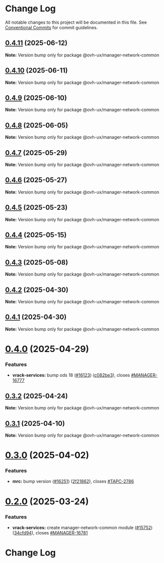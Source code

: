 # Change Log

All notable changes to this project will be documented in this file.
See [Conventional Commits](https://conventionalcommits.org) for commit guidelines.

## [0.4.11](https://github.com/ovh/manager/compare/@ovh-ux/manager-network-common@0.4.10...@ovh-ux/manager-network-common@0.4.11) (2025-06-12)

**Note:** Version bump only for package @ovh-ux/manager-network-common





## [0.4.10](https://github.com/ovh/manager/compare/@ovh-ux/manager-network-common@0.4.9...@ovh-ux/manager-network-common@0.4.10) (2025-06-11)

**Note:** Version bump only for package @ovh-ux/manager-network-common





## [0.4.9](https://github.com/ovh/manager/compare/@ovh-ux/manager-network-common@0.4.8...@ovh-ux/manager-network-common@0.4.9) (2025-06-10)

**Note:** Version bump only for package @ovh-ux/manager-network-common





## [0.4.8](https://github.com/ovh/manager/compare/@ovh-ux/manager-network-common@0.4.7...@ovh-ux/manager-network-common@0.4.8) (2025-06-05)

**Note:** Version bump only for package @ovh-ux/manager-network-common





## [0.4.7](https://github.com/ovh/manager/compare/@ovh-ux/manager-network-common@0.4.6...@ovh-ux/manager-network-common@0.4.7) (2025-05-29)

**Note:** Version bump only for package @ovh-ux/manager-network-common





## [0.4.6](https://github.com/ovh/manager/compare/@ovh-ux/manager-network-common@0.4.5...@ovh-ux/manager-network-common@0.4.6) (2025-05-27)

**Note:** Version bump only for package @ovh-ux/manager-network-common





## [0.4.5](https://github.com/ovh/manager/compare/@ovh-ux/manager-network-common@0.4.4...@ovh-ux/manager-network-common@0.4.5) (2025-05-23)

**Note:** Version bump only for package @ovh-ux/manager-network-common





## [0.4.4](https://github.com/ovh/manager/compare/@ovh-ux/manager-network-common@0.4.3...@ovh-ux/manager-network-common@0.4.4) (2025-05-15)

**Note:** Version bump only for package @ovh-ux/manager-network-common





## [0.4.3](https://github.com/ovh/manager/compare/@ovh-ux/manager-network-common@0.4.2...@ovh-ux/manager-network-common@0.4.3) (2025-05-08)

**Note:** Version bump only for package @ovh-ux/manager-network-common





## [0.4.2](https://github.com/ovh/manager/compare/@ovh-ux/manager-network-common@0.4.1...@ovh-ux/manager-network-common@0.4.2) (2025-04-30)

**Note:** Version bump only for package @ovh-ux/manager-network-common





## [0.4.1](https://github.com/ovh/manager/compare/@ovh-ux/manager-network-common@0.4.0...@ovh-ux/manager-network-common@0.4.1) (2025-04-30)

**Note:** Version bump only for package @ovh-ux/manager-network-common





# [0.4.0](https://github.com/ovh/manager/compare/@ovh-ux/manager-network-common@0.3.2...@ovh-ux/manager-network-common@0.4.0) (2025-04-29)


### Features

* **vrack-services:** bump ods 18 ([#16123](https://github.com/ovh/manager/issues/16123)) ([c082be3](https://github.com/ovh/manager/commit/c082be33ef1cd4efd7b6534052dbad72695e0b39)), closes [#MANAGER-16777](https://github.com/ovh/manager/issues/MANAGER-16777)





## [0.3.2](https://github.com/ovh/manager/compare/@ovh-ux/manager-network-common@0.3.1...@ovh-ux/manager-network-common@0.3.2) (2025-04-24)

**Note:** Version bump only for package @ovh-ux/manager-network-common





## [0.3.1](https://github.com/ovh/manager/compare/@ovh-ux/manager-network-common@0.3.0...@ovh-ux/manager-network-common@0.3.1) (2025-04-10)

**Note:** Version bump only for package @ovh-ux/manager-network-common





# [0.3.0](https://github.com/ovh/manager/compare/@ovh-ux/manager-network-common@0.2.0...@ovh-ux/manager-network-common@0.3.0) (2025-04-02)


### Features

* **mrc:** bump version ([#16251](https://github.com/ovh/manager/issues/16251)) ([2f21862](https://github.com/ovh/manager/commit/2f218623919905e69d012c53474613785fe76991)), closes [#TAPC-2786](https://github.com/ovh/manager/issues/TAPC-2786)





# [0.2.0](https://github.com/ovh/manager/compare/@ovh-ux/manager-network-common@0.1.0...@ovh-ux/manager-network-common@0.2.0) (2025-03-24)


### Features

* **vrack-services:** create manager-network-common module ([#15752](https://github.com/ovh/manager/issues/15752)) ([34cfd94](https://github.com/ovh/manager/commit/34cfd9495c4f9c5d375309eb90034e2b535c4afa)), closes [#MANAGER-16781](https://github.com/ovh/manager/issues/MANAGER-16781)





# Change Log
